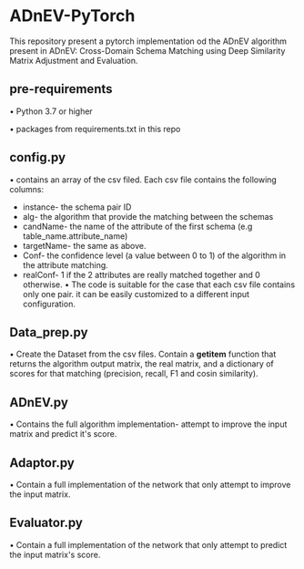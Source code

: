 # ADnEV-PyTorch

This repository present a pytorch implementation od the ADnEV algorithm present in ADnEV: Cross-Domain Schema Matching using Deep Similarity Matrix Adjustment and Evaluation.

## pre-requirements
•	Python 3.7 or higher

•	packages from requirements.txt in this repo

## config.py
•	contains an array of the csv filed. Each csv file contains the following columns:
-	instance- the schema pair ID
-	alg- the algorithm that provide the matching between the schemas
-	candName- the name of the attribute of the first schema (e.g table_name.attribute_name)
-	targetName- the same as above.
-	Conf- the confidence level (a value between 0 to 1) of the algorithm in the attribute matching.
-	realConf- 1 if the 2 attributes are really matched together and 0 otherwise. 
•	The code is suitable for the case that each csv file contains only one pair. it can be easily customized to a different input configuration. 

## Data_prep.py
•	Create the Dataset from the csv files. Contain a __getitem__ function that returns the algorithm output matrix, the real matrix, and a dictionary of scores for that matching (precision, recall, F1 and cosin similarity).

## ADnEV.py
•	Contains the full algorithm implementation- attempt to improve the input matrix and predict it's score.

## Adaptor.py
•	Contain a full implementation of the network that only attempt to improve the input matrix.

## Evaluator.py
•	Contain a full implementation of the network that only attempt to predict the input matrix's score.

